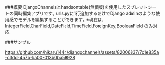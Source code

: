 ###概要
DjangoChannelsとhandsontable(無償版)を使用したスプレットシートの同時編集アプリです｡
urls.pyに1行追加するだけでDjango adminのような使用感でモデルを編集することができます｡
※現在は､IntegerField,CharField,DateField,TimeField,ForeignKey,BooleanField のみ対応


###サンプル


https://github.com/hikaru1444/djangochannels/assets/82006837/7c1e835a-c3dd-457b-ba00-013b0ba59928

